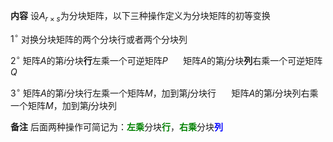 **内容**
设$A_{r\times s}$为分块矩阵，以下三种操作定义为分块矩阵的初等变换

$1^\circ$ 对换分块矩阵的两个分块行或者两个分块列

$2^\circ$ 矩阵$A$的第$i$分块**行**左乘一个可逆矩阵$P$
$\quad$ 矩阵$A$的第$j$分块**列**右乘一个可逆矩阵$Q$

$3^\circ$ 矩阵$A$的第$i$分块行左乘一个矩阵$M$，加到第$j$分块行
$\quad$ 矩阵$A$的第$i$分块列右乘一个矩阵$M$，加到第$j$分块列

**备注**
后面两种操作可简记为：<font color=green>**左乘**</font>分块<font color=green>**行**</font>，<font color=green>**右乘**</font>分块<font color=blue>**列**</font>